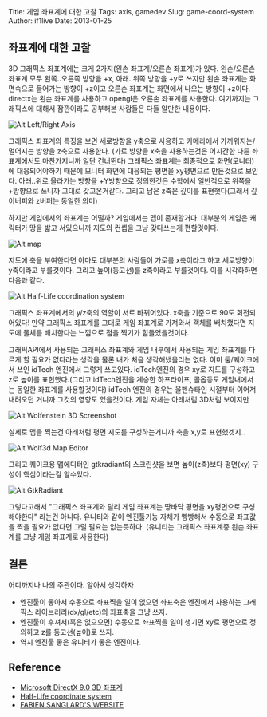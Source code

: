 Title: 게임 좌표계에 대한 고찰
Tags: axis, gamedev
Slug: game-coord-system
Author: if1live
Date: 2013-01-25

## 좌표계에 대한 고찰

3D 그래픽스 좌표계에는 크게 2가지(왼손 좌표계/오른손 좌표계)가 있다.
왼손/오른손 좌표계 모두 왼쪽..오른쪽 방향을 +x, 아래..위쪽 방향을 +y로 쓰지만 왼손 좌표계는 화면속으로 들어가는 방향이 +z이고 오른손 좌표계는 화면에서 나오는 방향이 +z이다.
directx는 왼손 좌표계를 사용하고 opengl은 오른손 좌표계를 사용한다. 여기까지는 그래픽스에 대해서 잠깐이라도 공부해본 사람들은 다들 알만한 내용이다.

![Alt Left/Right Axis]({filename}../static/game-coord-system/leftrght.gif)

그래픽스 좌표계의 특징을 보면 세로방향을 y축으로 사용하고 카메라에서 가까워지는/멀어지는 방향을 z축으로 사용한다. (가로 방향을 x축을 사용하는것은 어지간한 다른 좌표계에서도 마찬가지니까 일단 건너뛴다) 그래픽스 좌표계는 최종적으로 화면(모니터)에 대응되어야하기 때문에 모니터 화면에 대응되는 평면을 xy평면으로 만든것으로 보인다. 아래..위로 올라가는 방향을 +Y방향으로 정의한것은 수학에서 일반적으로 위쪽을 +방향으로 쓰니까 그대로 갖고온거같다. 그리고 남은 z축은 깊이를 표현햇다(그래서 깊이버퍼와 z버퍼는 동일한 의미)

하지만 게임에서의 좌표계는 어떨까? 게임에서는 맵이 존재할거다. 대부분의 게임은 캐릭터가 땅을 밟고 서있으니까 지도의 컨셉을 그냥 갖다쓰는게 편할것이다.

![Alt map]({filename}../static/game-coord-system/Census_Bureau_map_of_New_Brunswick,_New_Jersey.gif)

지도에 축을 부여한다면 아마도 대부분의 사람들이 가로를 x축이라고 하고 세로방향이 y축이라고 부를것이다. 그리고 높이(등고선)를 z축이라고 부를것이다. 이를 시각화하면 다음과 같다.

![Alt Half-Life coordination system]({filename}../static/game-coord-system/Half-Life_coordinate_system.jpg)

그래픽스 좌표계에서의 y/z축의 역할이 서로 바뀌어있다. x축을 기준으로 90도 회전되어있다! 만약 그래픽스 좌표계를 그대로 게임 좌표계로 가져와서 객체를 배치했다면 지도에 물체를 배치한다는 느낌으로 점을 찍기가 힘들었을것이다.


그래픽API에서 사용되는 그래픽스 좌표계와 게임 내부에서 사용되는 게임 좌표계를 다르게 할 필요가 없다라는 생각을 물론 내가 처음 생각해냈을리는 없다. 이미 둠/퀘이크에서 쓰인 idTech 엔진에서 그렇게 쓰고있다. idTech엔진의 경우 xy로 지도를 구성하고 z로 높이를 표현했다.(그리고 idTech엔진을 계승한 하프라이프, 콜옵등도 게임내에서는 동일한 좌표계를 사용할것이다) idTech 엔진의 경우는 울펜슈타인 시절부터 이어져 내려오던 거니까 그것의 영향도 있을것이다. 게임 자체는 아래처럼 3D처럼 보이지만

![Alt Wolfenstein 3D Screenshot]({filename}../static/game-coord-system/wolfenstein4.gif)

실제로 맵을 찍는건 아래처럼 평면 지도를 구성하는거니까 축을 x,y로 표현했겟지..

![Alt Wolf3d Map Editor]({filename}../static/game-coord-system/Wolf3d_episode6_level3.png)

그리고 퀘이크용 맵에디터인 gtkradiant의 스크린샷을 보면 높이(z축)보다 평면(xy) 구성이 핵심이라는걸 알수있다.

![Alt GtkRadiant]({filename}../static/game-coord-system/screenshot_sm.jpg)


그렇다고해서 "그래픽스 좌표계와 달리 게임 좌표계는 땅바닥 평면을 xy평면으로 구성해야한다" 라는건 아니다. 유니티와 같이 엔진툴기능 자체가 빵빵해서 수동으로 좌표값을 찍을 필요가 없다면 그럴 필요는 없는듯하다. (유니티는 그래픽스 좌표계중 왼손 좌표계를 그냥 게임 좌표계로 사용한다)

## 결론
어디까지나 나의 주관이다. 알아서 생각하자

  * 엔진툴이 좋아서 수동으로 좌표찍을 일이 없으면 좌표축은 엔진에서 사용하는 그래픽스 라이브러리(dx/gl/etc)의 좌표축을 그냥 쓰자.
  * 엔진툴이 후져서(혹은 없으으면) 수동으로 좌표찍을 일이 생기면 xy로 평면으로 정의하고 z를 등고선(높이)로 쓰자.
  * 역시 엔진툴 좋은 유니티가 좋은 엔진이다.

## Reference
  * [Microsoft DirectX 9.0 3D 좌표계](http://telnet.or.kr/directx/graphics/programmingguide/gettingstarted/3dcoordinatesystems/coordinatesystems.htm)
  * [Half-Life coordinate system](http://www.hhg-clan.de/hlae/wiki/index.php?title=Half-Life_coordinate_system)
  * [FABIEN SANGLARD'S WEBSITE](http://fabiensanglard.net/quake2/)
